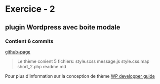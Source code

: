 # Exercice - 2
## plugin Wordpress avec boite modale
### Contient 6 commits

[github-page](https://github.com/LaetiJSTE/31w-extension-exer2/tree/exer2)
> Le thème conient 5 fichiers:
style.scss
message.js
style.css.map
short_2.php
readme.md

Pour plus d'information sur la conception de thème
[WP developper guide](https://developper.wordpress.org/theme)